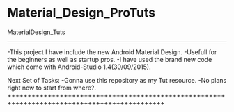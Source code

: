 # Material_Design_ProTuts
MaterialDesign_Tuts
********************************************************************************************
-This project I have include the new Android Material Design.
-Usefull for the beginners as well as startup pros.
-I have used the brand new code which come with Android-Studio 1.4(30/09/2015).

Next Set of Tasks:
-Gonna use this repository as my Tut resource.
-No plans right now to start from where?.
+++++++++++++++++++++++++++++++++++++++++++++++++++++++++++++++++++++++++++++++++++++++++++++
